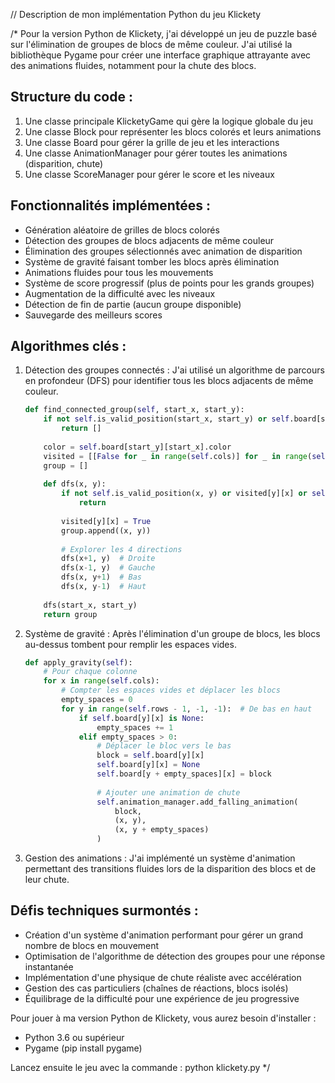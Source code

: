 // Description de mon implémentation Python du jeu Klickety

/*
Pour la version Python de Klickety, j'ai développé un jeu de puzzle basé sur l'élimination de groupes 
de blocs de même couleur. J'ai utilisé la bibliothèque Pygame pour créer une interface graphique 
attrayante avec des animations fluides, notamment pour la chute des blocs.

Structure du code :
-----------------
1. Une classe principale KlicketyGame qui gère la logique globale du jeu
2. Une classe Block pour représenter les blocs colorés et leurs animations
3. Une classe Board pour gérer la grille de jeu et les interactions
4. Une classe AnimationManager pour gérer toutes les animations (disparition, chute)
5. Une classe ScoreManager pour gérer le score et les niveaux

Fonctionnalités implémentées :
---------------------------
- Génération aléatoire de grilles de blocs colorés
- Détection des groupes de blocs adjacents de même couleur
- Élimination des groupes sélectionnés avec animation de disparition
- Système de gravité faisant tomber les blocs après élimination
- Animations fluides pour tous les mouvements
- Système de score progressif (plus de points pour les grands groupes)
- Augmentation de la difficulté avec les niveaux
- Détection de fin de partie (aucun groupe disponible)
- Sauvegarde des meilleurs scores

Algorithmes clés :
---------------
1. Détection des groupes connectés : J'ai utilisé un algorithme de parcours en profondeur (DFS) 
   pour identifier tous les blocs adjacents de même couleur.

   ```python
   def find_connected_group(self, start_x, start_y):
       if not self.is_valid_position(start_x, start_y) or self.board[start_y][start_x] is None:
           return []
           
       color = self.board[start_y][start_x].color
       visited = [[False for _ in range(self.cols)] for _ in range(self.rows)]
       group = []
       
       def dfs(x, y):
           if not self.is_valid_position(x, y) or visited[y][x] or self.board[y][x] is None or self.board[y][x].color != color:
               return
               
           visited[y][x] = True
           group.append((x, y))
           
           # Explorer les 4 directions
           dfs(x+1, y)  # Droite
           dfs(x-1, y)  # Gauche
           dfs(x, y+1)  # Bas
           dfs(x, y-1)  # Haut
       
       dfs(start_x, start_y)
       return group
   ```

2. Système de gravité : Après l'élimination d'un groupe de blocs, les blocs au-dessus tombent 
   pour remplir les espaces vides.

   ```python
   def apply_gravity(self):
       # Pour chaque colonne
       for x in range(self.cols):
           # Compter les espaces vides et déplacer les blocs
           empty_spaces = 0
           for y in range(self.rows - 1, -1, -1):  # De bas en haut
               if self.board[y][x] is None:
                   empty_spaces += 1
               elif empty_spaces > 0:
                   # Déplacer le bloc vers le bas
                   block = self.board[y][x]
                   self.board[y][x] = None
                   self.board[y + empty_spaces][x] = block
                   
                   # Ajouter une animation de chute
                   self.animation_manager.add_falling_animation(
                       block, 
                       (x, y), 
                       (x, y + empty_spaces)
                   )
   ```

3. Gestion des animations : J'ai implémenté un système d'animation permettant des transitions 
   fluides lors de la disparition des blocs et de leur chute.

Défis techniques surmontés :
-------------------------
- Création d'un système d'animation performant pour gérer un grand nombre de blocs en mouvement
- Optimisation de l'algorithme de détection des groupes pour une réponse instantanée
- Implémentation d'une physique de chute réaliste avec accélération
- Gestion des cas particuliers (chaînes de réactions, blocs isolés)
- Équilibrage de la difficulté pour une expérience de jeu progressive

Pour jouer à ma version Python de Klickety, vous aurez besoin d'installer :
- Python 3.6 ou supérieur
- Pygame (pip install pygame)

Lancez ensuite le jeu avec la commande : python klickety.py
*/
